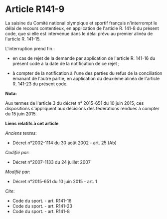 # Article R141-9

La saisine du Comité national olympique et sportif français n'interrompt le délai de recours contentieux, en application de
l'article R. 141-8 du présent code, que si elle est intervenue dans le délai prévu au premier alinéa de l'article R. 141-15.

L'interruption prend fin :

- en cas de rejet de la demande par application de l'article R. 141-16 du présent code à la date de la notification de ce
rejet ;

- à compter de la notification à l'une des parties du refus de la conciliation émanant de l'autre partie, en application du
deuxième alinéa de l'article R. 141-23 du présent code.

**Nota:**

Aux termes de l'article 3 du décret n° 2015-651 du 10 juin 2015, ces dispositions s'appliquent aux décisions des fédérations
rendues à compter du 15 juin 2015.

**Liens relatifs à cet article**

_Anciens textes_:

  - Décret n°2002-1114 du 30 août 2002 - art. 25 (Ab)

_Codifié par_:

  - Décret n°2007-1133 du 24 juillet 2007

_Modifié par_:

  - Décret n°2015-651 du 10 juin 2015 - art. 1

_Cite_:

  - Code du sport. - art. R141-16
  - Code du sport. - art. R141-23
  - Code du sport. - art. R141-8
